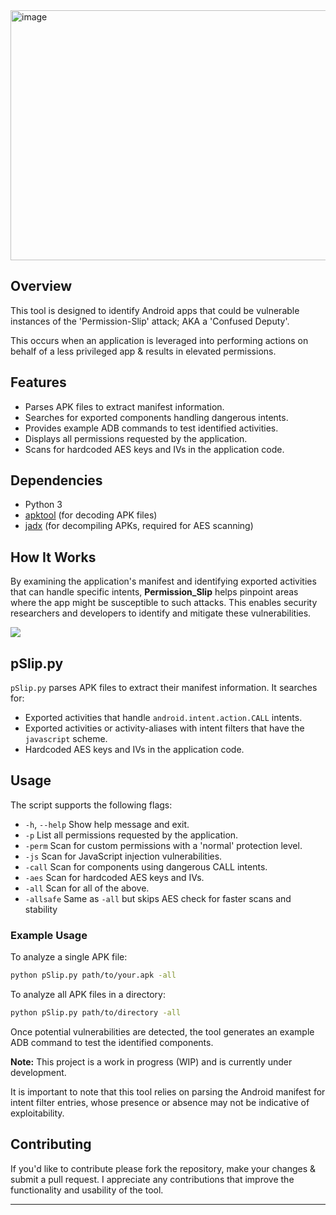 
<img width="1100" height="400" alt="image" src="https://github.com/user-attachments/assets/43fae364-5510-4bbb-9fdd-7f869aabf98f" />

## Overview

This tool is designed to identify Android apps that could be vulnerable instances of the 'Permission-Slip' attack; AKA a 'Confused Deputy'.

This occurs when an application is leveraged into performing actions on behalf of a less privileged app & results in elevated permissions.

## Features

- Parses APK files to extract manifest information.
- Searches for exported components handling dangerous intents.
- Provides example ADB commands to test identified activities.
- Displays all permissions requested by the application.
- Scans for hardcoded AES keys and IVs in the application code.

## Dependencies

- Python 3
- [apktool](https://ibotpeaches.github.io/Apktool/) (for decoding APK files)
- [jadx](https://github.com/skylot/jadx) (for decompiling APKs, required for AES scanning)

## How It Works

By examining the application's manifest and identifying exported activities that can handle specific intents, **Permission_Slip** helps pinpoint areas where the app might be susceptible to such attacks. This enables security researchers and developers to identify and mitigate these vulnerabilities.

<img src="https://github.com/user-attachments/assets/0771775e-cda0-4e89-9be6-9a4574a0f42f">

## pSlip.py

`pSlip.py` parses APK files to extract their manifest information. It searches for:

- Exported activities that handle `android.intent.action.CALL` intents.
- Exported activities or activity-aliases with intent filters that have the `javascript` scheme.
- Hardcoded AES keys and IVs in the application code.

## Usage

The script supports the following flags:

- `-h`, `--help`    Show help message and exit.
- `-p`              List all permissions requested by the application.
- `-perm`           Scan for custom permissions with a 'normal' protection level.
- `-js`             Scan for JavaScript injection vulnerabilities.
- `-call`           Scan for components using dangerous CALL intents.
- `-aes`            Scan for hardcoded AES keys and IVs.
- `-all`            Scan for all of the above.
- `-allsafe`        Same as `-all` but skips AES check for faster scans and stability
### Example Usage

To analyze a single APK file:

```bash
python pSlip.py path/to/your.apk -all
```

To analyze all APK files in a directory:

```bash
python pSlip.py path/to/directory -all
```

Once potential vulnerabilities are detected, the tool generates an example ADB command to test the identified components.

**Note:** This project is a work in progress (WIP) and is currently under development.

It is important to note that this tool relies on parsing the Android manifest for intent filter entries, whose presence or absence may not be indicative of exploitability.

## Contributing

If you'd like to contribute please fork the repository, make your changes & submit a pull request. I appreciate any contributions that improve the functionality and usability of the tool.

---
